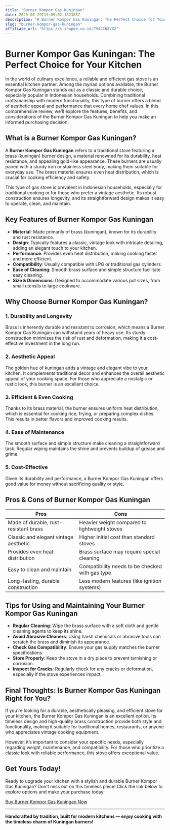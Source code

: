 ```yaml
---
title: "Burner Kompor Gas Kuningan"
date: 2025-06-29T19:09:02.182388Z
description: "# Burner Kompor Gas Kuningan: The Perfect Choice for Your Kitchen..."
slug: "burner-kompor-gas-kuningan"
affiliate_url: "https://s.shopee.co.id/7V44C68VX2"
---
```

# Burner Kompor Gas Kuningan: The Perfect Choice for Your Kitchen

In the world of culinary excellence, a reliable and efficient gas stove is an essential kitchen partner. Among the myriad options available, the Burner Kompor Gas Kuningan stands out as a classic and durable choice, especially popular in Indonesian households. Combining traditional craftsmanship with modern functionality, this type of burner offers a blend of aesthetic appeal and performance that every home chef values. In this comprehensive review, we'll explore the features, benefits, and considerations of the Burner Kompor Gas Kuningan to help you make an informed purchasing decision.

## What is a Burner Kompor Gas Kuningan?

A **Burner Kompor Gas Kuningan** refers to a traditional stove featuring a brass (kuningan) burner design, a material renowned for its durability, heat resistance, and appealing gold-like appearance. These burners are usually paired with a sturdy iron or stainless steel body, making them suitable for everyday use. The brass material ensures even heat distribution, which is crucial for cooking efficiency and safety.

This type of gas stove is prevalent in Indonesian households, especially for traditional cooking or for those who prefer a vintage aesthetic. Its robust construction ensures longevity, and its straightforward design makes it easy to operate, clean, and maintain.

## Key Features of Burner Kompor Gas Kuningan

- **Material**: Made primarily of brass (kuningan), known for its durability and rust resistance.
- **Design**: Typically features a classic, vintage look with intricate detailing, adding an elegant touch to your kitchen.
- **Performance**: Provides even heat distribution, making cooking faster and more efficient.
- **Compatibility**: Usually compatible with LPG or traditional gas cylinders.
- **Ease of Cleaning**: Smooth brass surface and simple structure facilitate easy cleaning.
- **Size & Dimensions**: Designed to accommodate various pot sizes, from small utensils to large cookware.

## Why Choose Burner Kompor Gas Kuningan?

### 1. Durability and Longevity

Brass is inherently durable and resistant to corrosion, which means a Burner Kompor Gas Kuningan can withstand years of heavy use. Its sturdy construction minimizes the risk of rust and deformation, making it a cost-effective investment in the long run.

### 2. Aesthetic Appeal

The golden hue of kuningan adds a vintage and elegant vibe to your kitchen. It complements traditional decor and enhances the overall aesthetic appeal of your cooking space. For those who appreciate a nostalgic or rustic look, this burner is an excellent choice.

### 3. Efficient & Even Cooking

Thanks to its brass material, the burner ensures uniform heat distribution, which is essential for cooking rice, frying, or preparing complex dishes. This results in better flavors and improved cooking results.

### 4. Ease of Maintenance

The smooth surface and simple structure make cleaning a straightforward task. Regular wiping maintains the shine and prevents buildup of grease and grime.

### 5. Cost-Effective

Given its durability and performance, a Burner Kompor Gas Kuningan offers good value for money without sacrificing quality or style.

## Pros & Cons of Burner Kompor Gas Kuningan

| Pros                                               | Cons                                             |
|-----------------------------------------------------|--------------------------------------------------|
| Made of durable, rust-resistant brass             | Heavier weight compared to lightweight stoves |
| Classic and elegant vintage aesthetic             | Higher initial cost than standard stoves       |
| Provides even heat distribution                     | Brass surface may require special cleaning     |
| Easy to clean and maintain                         | Compatibility needs to be checked with gas type|
| Long-lasting, durable construction                | Less modern features (like ignition systems)  |

## Tips for Using and Maintaining Your Burner Kompor Gas Kuningan

- **Regular Cleaning**: Wipe the brass surface with a soft cloth and gentle cleaning agents to keep its shine.
- **Avoid Abrasive Cleaners**: Using harsh chemicals or abrasive tools can scratch the brass and diminish its appearance.
- **Check Gas Compatibility**: Ensure your gas supply matches the burner specifications.
- **Store Properly**: Keep the stove in a dry place to prevent tarnishing or corrosion.
- **Inspect for Cracks**: Regularly check for any cracks or deformation, especially if the stove experiences impact.

## Final Thoughts: Is Burner Kompor Gas Kuningan Right for You?

If you're looking for a durable, aesthetically pleasing, and efficient stove for your kitchen, the Burner Kompor Gas Kuningan is an excellent option. Its timeless design and high-quality brass construction provide both style and functionality, making it suitable for traditional homes, restaurants, or anyone who appreciates vintage cooking equipment.

However, it’s important to consider your specific needs, especially regarding weight, maintenance, and compatibility. For those who prioritize a classic look with reliable performance, this stove offers exceptional value.

## Get Yours Today!

Ready to upgrade your kitchen with a stylish and durable Burner Kompor Gas Kuningan? Don't miss out on this timeless piece! Click the link below to explore options and make your purchase today:

[Buy Burner Kompor Gas Kuningan Now](https://s.shopee.co.id/7V44C68VX2)

---

**Handcrafted by tradition, built for modern kitchens — enjoy cooking with the timeless charm of Kuningan burners!**
